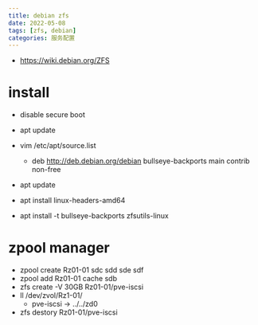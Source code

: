 ```yaml
---
title: debian zfs
date: 2022-05-08
tags: [zfs, debian]
categories: 服务配置
---
```


- https://wiki.debian.org/ZFS

# install
- disable secure boot

- apt update
- vim /etc/apt/source.list
    - deb http://deb.debian.org/debian bullseye-backports main contrib non-free
- apt update
- apt install linux-headers-amd64
- apt install -t bullseye-backports zfsutils-linux

# zpool manager
- zpool create Rz01-01 sdc sdd sde sdf
- zpool add Rz01-01 cache sdb
- zfs create -V 30GB Rz01-01/pve-iscsi
- ll /dev/zvol/Rz1-01/
    - pve-iscsi -> ../../zd0
- zfs destory Rz01-01/pve-iscsi